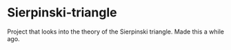 # Sierpinski-triangle
Project that looks into the theory of the Sierpinski triangle. Made this a while ago. 

